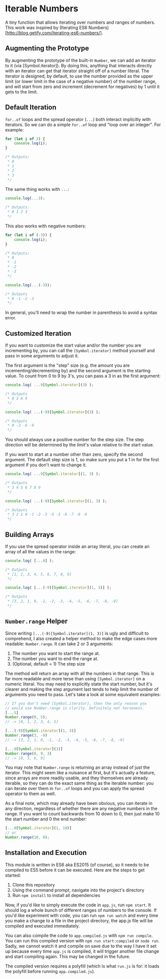 # Iterable Numbers

A tiny function that allows iterating over numbers and ranges of numbers. This work was inspired by (Iterating ES6 Numbers)[http://blog.getify.com/iterating-es6-numbers/].

## Augmenting the Prototype

By augmenting the prototype of the built-in `Number`, we can add an iterator to it (via [Symbol.iterator]). By doing this, anything that interacts directly with an iterator can get that iterator straight off of a number literal. The iterator is designed, by default, to use the number provided as the upper limit (or lower limit in the case of a negative number) of the number range, and will start from zero and increment (decrement for negatives) by 1 until it gets to the limit.

## Default Iteration

`for..of` loops and the spread operator (`...`) both interact implicitly with iterators. So we can do a simple `for..of` loop and "loop over an integer". For example:

```js
for (let i of 3) {
    console.log(i);
}

/* Outputs:
 * 0
 * 1
 * 2
 * 3
 */
```

The same thing works with `...`:

```js
console.log(...3);

/* Outputs:
 * 0 1 2 3
 */
```

This also works with negative numbers:

```js
for (let i of (-3)) {
    console.log(i);
}

/* Outputs:
 * 0
 * -1
 * -2
 * -3
 */

console.log(...(-3));

/* Outputs
 * 0 -1 -2 -3
 */
```

In general, you'll need to wrap the number in parenthesis to avoid a syntax error.

## Customized Iteration
If you want to customize the start value and/or the number you are incrementing by, you can call the `[Symbol.iterator]` method yourself and pass in some arguments to adjust it.

The first argument is the "step" size (e.g. the amount you are incementing/decrementing by) and the second argument is the starting value. To count from 0 to 9 by 3's, you can pass a 3 in as the first argument:

```js
console.log( ...9[Symbol.iterator](3) );

/* Outputs
 * 0 3 6 9
 */

console.log( ...(-9)[Symbol.iterator](3) );

/* Outputs
 * 0 -3 -6 -9
 */
```

You should always use a positive number for the step size. The step direction will be determined by the limit's value relative to the start value.

If you want to start at a number other than zero, specify the second argument. The default step size is 1, so make sure you put a 1 in for the first argument if you don't want to change it.

```js
console.log( ...9[Symbol.iterator](1, 3) );

/* Outputs
 * 3 4 5 6 7 8 9
 */

console.log( ...(-9)[Symbol.iterator](1, 3) );

/* Outputs
 * 3 2 1 0 -1 -2 -3 -4 -5 -6 -7 -8 -9
 */
```

## Building Arrays

If you use the spread operator inside an array literal, you can create an array of all the values in the range:

```js
console.log( [...9] );

/* Outputs
 * [1, 2, 3, 4, 5, 6, 7, 8, 9]
 */

console.log( [...(-9)[Symbol.iterator](1, 3)] );

/* Outputs
 * [3, 2, 1, 0, -1, -2, -3, -4, -5, -6, -7, -8, -9]
 */
```

## `Number.range` Helper

Since writing `[...(-9)[Symbol.iterator](1, 3)]` is ugly and difficult to comprehend, I also created a helper method to make the edge cases more readable: `Number.range`. It can take 2 or 3 arguments:

1. The number you want to start the range at.
2. The number you want to end the range at.
3. (Optional, default = 1) The step size

The method will return an array with all the numbers in that range. This is far more readable and more terse than using `[Symbol.iterator]` on a numeric literal. You may need to explicitly state the start number, but it's clearer and making the step argument last tends to help limit the number of arguments you need to pass. Let's take a look at some equivalent examples:

```js
// If you don't need [Symbol.iterator], then the only reason you
// would use Number.range is clarity. Definitely not terseness.
[...5]
Number.range(0, 5);
// -> [0, 1, 2, 3, 4, 5]

[...(-9)[Symbol.iterator](1, 3)]
Number.range(3, -9)
// -> [3, 2, 1, 0, -1, -2, -3, -4, -5, -6, -7, -8, -9]

[...9[Symbol.iterator](3)]
Number.range(0, 9, 3)
// -> [0, 3, 6, 9]
```

You may note that `Number.range` is returning an array instead of just the iterator. This might seem like a nuisance at first, but it's actually a feature, since arrays are more readily usable, and they themselves are already iterable, so they can do the exact same thing as the iterable number: you can iterate over them in `for..of` loops and you can apply the spread operator to them as well.

As a final note, which may already have been obvious, you can iterate in any direction, regardless of whether there are any negative numbers in the range. If you want to count backwards from 10 down to 0, then just make 10 the start number and 0 the end number:

```js
[...0[Symbol.iterator](1, 10)]
// or
Number.range(10, 0);
```

## Installation and Execution

This module is written in ES6 aka ES2015 (of course), so it needs to be compiled to ES5 before it can be executed. Here are the steps to get started:

1. Clone this repository
2. Using the command prompt, navigate into the project's directory
3. Run `npm install` to install all dependencies

Now, if you'd like to simply execute the code in `app.js`, run `npm start`. It should log a whole bunch of different ranges of numbers to the console. If you'd like experiment with code, you can run `npm run watch` and every time you make a change to a file in the project directory, the app.js file will be compiled and executed immediately.

You can also compile the code to `app.compiled.js` with `npm run compile`. You can run this compiled version with `npm run start:compiled` or `node run`. Sadly, we cannot watch it and compile on save due to the way I have it set up because every time `app.js` is compiled, it will trigger another file change and start compiling again. This may be changed in the future.

The compiled version requires a polyfill (which is what `run.js` is for: it loads the polyfill before running `app.compiled.js`).
